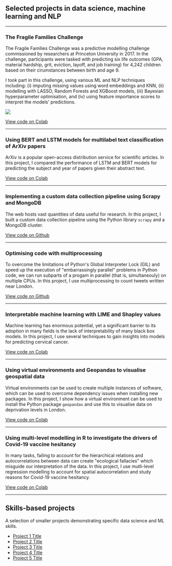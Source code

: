 ## Selected projects in data science, machine learning and NLP

---

### The Fragile Families Challenge
The Fragile Families Challenge was a predictive modelling challenge commissioned by researchers at Princeton University in 2017. In the challenge, participants were tasked with predicting six life outcomes (GPA, material hardship, grit, eviction, layoff, and job training) for 4,242 children based on their cirumstances between birth and age 9. 

I took part in this challenge, using various ML and NLP techniques including: (i) imputing missing values using word embeddings and KNN, (ii) modelling with LASSO, Random Forests and XGBoost models, (iii) Bayesian hyperparameter optimisation, and (iv) using feature importance scores to interpret the models' predictions. 

[![](https://img.shields.io/badge/Python-white?logo=Python)](link)

[View code on Colab](/sample_page)

---

### Using BERT and LSTM models for multilabel text classification of ArXiv papers
ArXiv is a popular open-access distribution service for scientific articles. In this project, I compared the performance of LSTM and BERT models for predicting the subject and year of papers given their abstract text.  

[View code on Colab](/pdf/sample_presentation.pdf)


---

### Implementing a custom data collection pipeline using Scrapy and MongoDB
The web hosts vast quantities of data useful for research. In this project, I built a custom data collection pipeline using the Python library `scrapy` and a MongoDB cluster.

[View code on Github](/pdf/sample_presentation.pdf)

---

### Optimising code with multiprocessing
To overcome the limitations of Python's Global Interpreter Lock (GIL) and speed up the execution of "embarrassingly parallel" problems in Python code, we can run subparts of a progam in parallel (that is, simultaneouly) on multiple CPUs. In this project, I use multiprocessing to count tweets written near London. 

[View code on Github](/pdf/sample_presentation.pdf)

---

### Interpretable machine learning with LIME and Shapley values
Machine learning has enormous potential, yet a significant barrier to its adoption in many fields is the lack of interpretability of many black box models. In this project, I use several techniques to gain insights into models for predicting cervical cancer.  

[View code on Colab](/pdf/sample_presentation.pdf)

---

### Using virtual environments and Geopandas to visualise geospatial data
Virtual environments can be used to create multiple instances of software, which can be used to overcome dependency issues when installing new packages. In this project, I show how a virtual environment can be used to install the Python package `geopandas` and use this to visualise data on deprivation levels in London. 

[View code on Colab](/pdf/sample_presentation.pdf)

---

### Using multi-level modelling in R to investigate the drivers of Covid-19 vaccine hesitancy
In many tasks, failing to account for the hierarchical relations and autocorrelations between data can create "ecological fallacies" which misguide our interpretation of the data. In this project, I use mutli-level regression modelling to account for spatial autocorrelation and study reasons for Covid-19 vaccine hesitancy. 

[View code on Colab](/pdf/sample_presentation.pdf)

---

<!-- [Project 3 Title](http://example.com/)
<img src="images/dummy_thumbnail.jpg?raw=true"/>

---
 -->
## Skills-based projects
A selection of smaller projects demonstrating specific data science and ML skills.

- [Project 1 Title](http://example.com/)
- [Project 2 Title](http://example.com/)
- [Project 3 Title](http://example.com/)
- [Project 4 Title](http://example.com/)
- [Project 5 Title](http://example.com/)



<!-- <p style="font-size:11px">Page template forked from <a href="https://github.com/evanca/quick-portfolio">evanca</a></p> -->
<!-- Remove above link if you don't want to attibute -->
